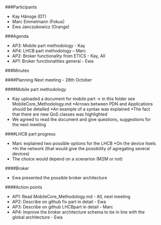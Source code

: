 ###Participants
* Kay Hänsge (DT)
* Marc Emmelmann (Fokus)
* Ewa Janczukowicz (Orange)

###Agenda
* AP3: Mobile part methodology - Kay
* AP4: LHCB part methodology – Marc
* AP2: Broker functionality from ETICS - Kay, All
* AP1: Broker functionalities general - Ewa

###Minutes

####Planning
Next meeting - 28th October

####Mobile part methodology
- Kay uploaded a document for mobile part -> in this folder see MobileCore_Methodology.md
    *Arrows between PDN and Applications should be detailed
    *An example of a syntax was explained
    *The fact that there are new QoS classes was highlighted
- We agreed to read the document and give questions, suggestions for the next meeting

####LHCB part progress
- Marc explained two possible options for the LHCB
    *On the device itsels
    *In the network (that would give the possibility of agregating several devices)
- The choice would depend on a scenarion (M2M or not)

####Broker
- Ewa presented the possible broker architecture


####Action points
* AP1: Read MobileCore_Methodology.md - All, next meeting
* AP2: Describe on github fix part in detail - Ewa
* AP3: Describe on github LHCBpart in detail - Marc
* AP4: Improve the broker architecture schema to be in line with the global architecture - Ewa

